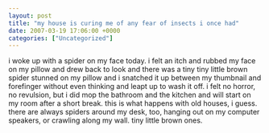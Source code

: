 ```yaml
---
layout: post
title: "my house is curing me of any fear of insects i once had"
date: 2007-03-19 17:06:00 +0000
categories: ["Uncategorized"]
---
```


i woke up with a spider on my face today. i felt an itch and rubbed my face on my pillow and drew back to look and there was a tiny tiny little brown spider stunned on my pillow and i snatched it up between my thumbnail and forefinger without even thinking and leapt up to wash it off. i felt no horror, no revulsion, but i did mop the bathroom and the kitchen and will start on my room after a short break. this is what happens with old houses, i guess. there are always spiders around my desk, too, hanging out on my computer speakers, or crawling along my wall. tiny little brown ones.
